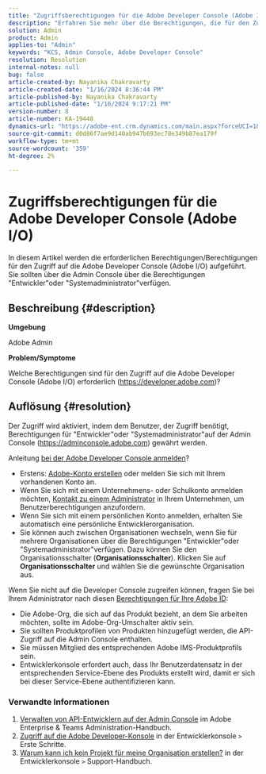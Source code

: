 ```yaml
---
title: "Zugriffsberechtigungen für die Adobe Developer Console (Adobe I/O)"
description: "Erfahren Sie mehr über die Berechtigungen, die für den Zugriff auf die Entwicklerkonsole erforderlich sind. Suchen Sie nach Entwickler- und Systemadministratorberechtigungen."
solution: Admin
product: Admin
applies-to: "Admin"
keywords: "KCS, Admin Console, Adobe Developer Console"
resolution: Resolution
internal-notes: null
bug: false
article-created-by: Nayanika Chakravarty
article-created-date: "1/16/2024 8:36:44 PM"
article-published-by: Nayanika Chakravarty
article-published-date: "1/16/2024 9:17:21 PM"
version-number: 8
article-number: KA-19448
dynamics-url: "https://adobe-ent.crm.dynamics.com/main.aspx?forceUCI=1&pagetype=entityrecord&etn=knowledgearticle&id=564687f0-aeb4-ee11-a569-6045bd0063aa"
source-git-commit: d0d86f7ae9d140ab947b693ec78e349b87ea179f
workflow-type: tm+mt
source-wordcount: '359'
ht-degree: 2%

---
```


# Zugriffsberechtigungen für die Adobe Developer Console (Adobe I/O)


In diesem Artikel werden die erforderlichen Berechtigungen/Berechtigungen für den Zugriff auf die Adobe Developer Console (Adobe I/O) aufgeführt. Sie sollten über die Admin Console über die Berechtigungen &quot;Entwickler&quot;oder &quot;Systemadministrator&quot;verfügen.

## Beschreibung {#description}


<b>Umgebung</b>

Adobe Admin

<b>Problem/Symptome</b>

Welche Berechtigungen sind für den Zugriff auf die Adobe Developer Console (Adobe I/O) erforderlich (https://developer.adobe.com)?


## Auflösung {#resolution}


Der Zugriff wird aktiviert, indem dem Benutzer, der Zugriff benötigt, Berechtigungen für &quot;Entwickler&quot;oder &quot;Systemadministrator&quot;auf der Admin Console (https://adminconsole.adobe.com) gewährt werden.

Anleitung [bei der Adobe Developer Console anmelden](https://developer.adobe.com/developer-console/docs/guides/getting-started/)?

- Erstens: [Adobe-Konto erstellen](https://developer.adobe.com/console) oder melden Sie sich mit Ihrem vorhandenen Konto an.
- Wenn Sie sich mit einem Unternehmens- oder Schulkonto anmelden möchten, [Kontakt zu einem Administrator](https://helpx.adobe.com/enterprise/kb/contact-administrator.html) in Ihrem Unternehmen, um Benutzerberechtigungen anzufordern.
- Wenn Sie sich mit einem persönlichen Konto anmelden, erhalten Sie automatisch eine persönliche Entwicklerorganisation.
- Sie können auch zwischen Organisationen wechseln, wenn Sie für mehrere Organisationen über die Berechtigungen &quot;Entwickler&quot;oder &quot;Systemadministrator&quot;verfügen. Dazu können Sie den Organisationsschalter (<b>Organisationsschalter</b>). Klicken Sie auf <b>Organisationsschalter</b> und wählen Sie die gewünschte Organisation aus.


Wenn Sie nicht auf die Developer Console zugreifen können, fragen Sie bei Ihrem Administrator nach diesen [Berechtigungen für Ihre Adobe ID](https://experienceleague.adobe.com/docs/experience-manager-learn/cloud-service/debugging/debugging-aem-as-a-cloud-service/developer-console.html?lang=en#developer-console-access):

- Die Adobe-Org, die sich auf das Produkt bezieht, an dem Sie arbeiten möchten, sollte im Adobe-Org-Umschalter aktiv sein.
- Sie sollten Produktprofilen von Produkten hinzugefügt werden, die API-Zugriff auf die Admin Console enthalten.
- Sie müssen Mitglied des entsprechenden Adobe IMS-Produktprofils sein.
- Entwicklerkonsole erfordert auch, dass Ihr Benutzerdatensatz in der entsprechenden Service-Ebene des Produkts erstellt wird, damit er sich bei dieser Service-Ebene authentifizieren kann.


### Verwandte Informationen

1. [Verwalten von API-Entwicklern auf der Admin Console](https://helpx.adobe.com/de/enterprise/using/manage-developers.html) im Adobe Enterprise &amp; Teams Administration-Handbuch.
2. [Zugriff auf die Adobe Developer-Konsole](https://developer.adobe.com/developer-console/docs/guides/getting-started/) in der Entwicklerkonsole `>`  Erste Schritte.
3. [Warum kann ich kein Projekt für meine Organisation erstellen?](https://developer.adobe.com/developer-console/docs/support/faq/#why-cant-i-create-a-project-for-my-organization) in der Entwicklerkonsole `>`  Support-Handbuch.



